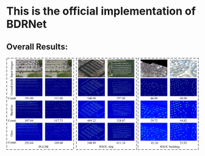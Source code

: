 # This is the official implementation of BDRNet
## Overall Results:
![overall results](results1.jpg)
